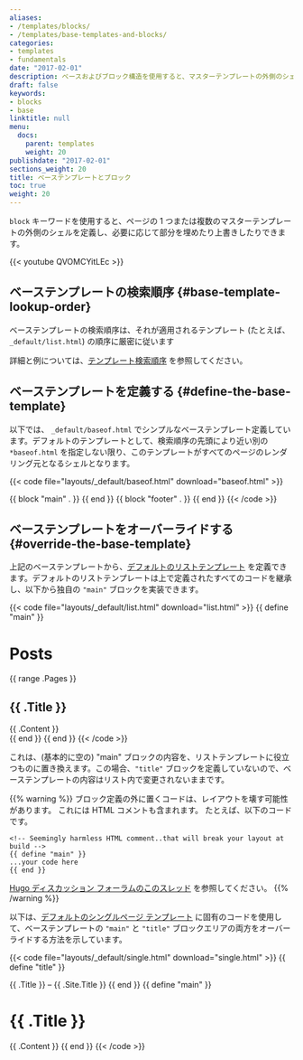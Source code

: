 ```yaml
---
aliases:
- /templates/blocks/
- /templates/base-templates-and-blocks/
categories:
- templates
- fundamentals
date: "2017-02-01"
description: ベースおよびブロック構造を使用すると、マスターテンプレートの外側のシェル (つまり、ページのクロム) を定義できます。
draft: false
keywords:
- blocks
- base
linktitle: null
menu:
  docs:
    parent: templates
    weight: 20
publishdate: "2017-02-01"
sections_weight: 20
title: ベーステンプレートとブロック
toc: true
weight: 20
---
```


`block` キーワードを使用すると、ページの 1 つまたは複数のマスターテンプレートの外側のシェルを定義し、必要に応じて部分を埋めたり上書きしたりできます。

{{< youtube QVOMCYitLEc >}}

## ベーステンプレートの検索順序 {#base-template-lookup-order}

ベーステンプレートの検索順序は、それが適用されるテンプレート (たとえば、 `_default/list.html`) の順序に厳密に従います

詳細と例については、[テンプレート検索順序](/templates/lookup-order/) を参照してください。

## ベーステンプレートを定義する {#define-the-base-template}

以下では、 `_default/baseof.html` でシンプルなベーステンプレート定義しています。デフォルトのテンプレートとして、検索順序の先頭により近い別の `*baseof.html` を指定しない限り、このテンプレートがすべてのページのレンダリング元となるシェルとなります。

{{< code file="layouts/_default/baseof.html" download="baseof.html" >}}
<!DOCTYPE html>
<html>
  <head>
    <meta charset="utf-8">
    <title>{{ block "title" . }}
      <!-- ブロックは、デフォルトのコンテンツを含む場合があります。 -->
      {{ .Site.Title }}
    {{ end }}</title>
  </head>
  <body>
    <!-- ヘッダーなど、すべてのテンプレートが共有するコード -->
    {{ block "main" . }}
      <!-- テンプレート間で差異が生じ始めるページの部分 -->
    {{ end }}
    {{ block "footer" . }}
    <!-- より多くの共有コード、おそらくフッターですが、必要に応じてオーバーライドできます  -->
    {{ end }}
  </body>
</html>
{{< /code >}}

## ベーステンプレートをオーバーライドする {#override-the-base-template}

上記のベーステンプレートから、[デフォルトのリストテンプレート][hugolists] を定義できます。デフォルトのリストテンプレートは上で定義されたすべてのコードを継承し、以下から独自の `"main"` ブロックを実装できます。

{{< code file="layouts/_default/list.html" download="list.html" >}}
{{ define "main" }}
  <h1>Posts</h1>
  {{ range .Pages }}
    <article>
      <h2>{{ .Title }}</h2>
      {{ .Content }}
    </article>
  {{ end }}
{{ end }}
{{< /code >}}

これは、(基本的に空の) "main" ブロックの内容を、リストテンプレートに役立つものに置き換えます。この場合、`"title"` ブロックを定義していないので、ベーステンプレートの内容はリスト内で変更されないままです。

{{% warning %}}
ブロック定義の外に置くコードは、レイアウトを壊す可能性があります。 これには HTML コメントも含まれます。 たとえば、以下のコードです。

```go-html-template
<!-- Seemingly harmless HTML comment..that will break your layout at build -->
{{ define "main" }}
...your code here
{{ end }}
```
[Hugo ディスカッション フォーラムのこのスレッド](https://discourse.gohugo.io/t/baseof-html-block-templates-and-list-types-results-in-empty-pages/5612/6) を参照してください。
{{% /warning %}}

以下は、[デフォルトのシングルページ テンプレート][singletemplate] に固有のコードを使用して、ベーステンプレートの `"main"` と `"title"` ブロックエリアの両方をオーバーライドする方法を示しています。

{{< code file="layouts/_default/single.html" download="single.html" >}}
{{ define "title" }}
  <!-- これは、baseof.html で設定されたデフォルト値をオーバーライドします。つまり、元の例では "{{.Site.Title}}" となります。 -->
  {{ .Title }} &ndash; {{ .Site.Title }}
{{ end }}
{{ define "main" }}
  <h1>{{ .Title }}</h1>
  {{ .Content }}
{{ end }}
{{< /code >}}

[hugolists]: /templates/lists
[lookup]: /templates/lookup-order/
[rendering the section]: /templates/section-templates/
[singletemplate]: /templates/single-page-templates/
